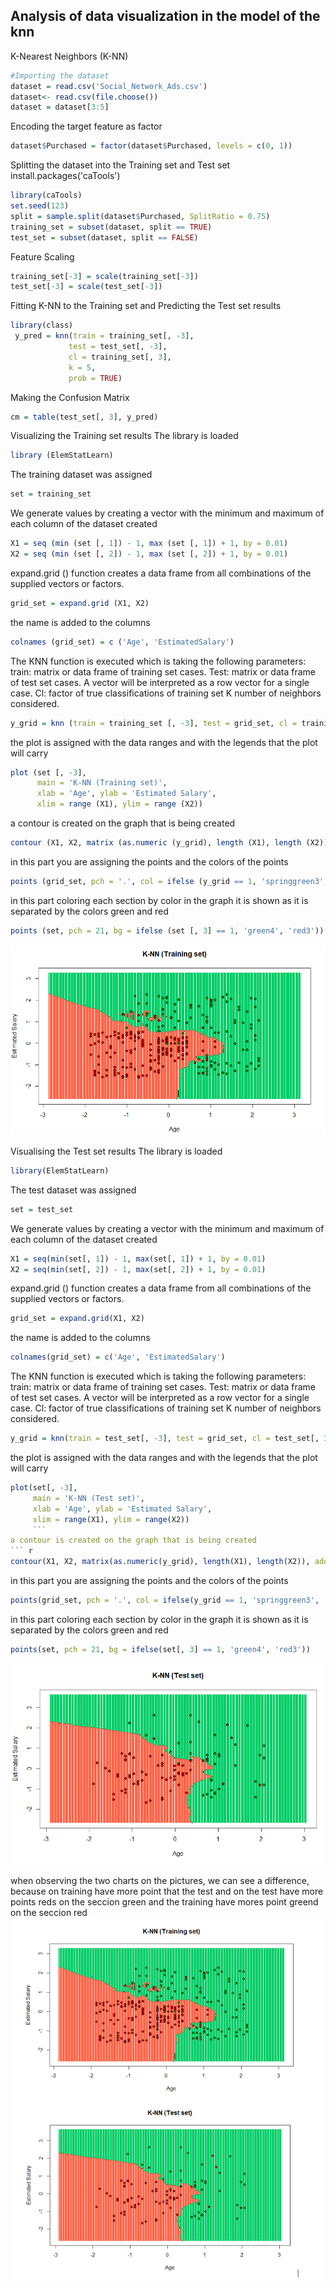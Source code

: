 ## Analysis of data visualization in the model of the knn

 K-Nearest Neighbors (K-NN)
``` r
#Importing the dataset
dataset = read.csv('Social_Network_Ads.csv')
dataset<- read.csv(file.choose())
dataset = dataset[3:5]
```
Encoding the target feature as factor
``` r
dataset$Purchased = factor(dataset$Purchased, levels = c(0, 1))
```
Splitting the dataset into the Training set and Test set
install.packages('caTools')
``` r
library(caTools)
set.seed(123)
split = sample.split(dataset$Purchased, SplitRatio = 0.75)
training_set = subset(dataset, split == TRUE)
test_set = subset(dataset, split == FALSE)
```
Feature Scaling
``` r
training_set[-3] = scale(training_set[-3])
test_set[-3] = scale(test_set[-3])
```
Fitting K-NN to the Training set and Predicting the Test set results
``` r
library(class)
 y_pred = knn(train = training_set[, -3],
             test = test_set[, -3],
             cl = training_set[, 3],
             k = 5,
             prob = TRUE)
```
Making the Confusion Matrix
``` r
cm = table(test_set[, 3], y_pred)
```
Visualizing the Training set results
The library is loaded
``` r
library (ElemStatLearn)
```
The training dataset was assigned
``` r
set = training_set
```
We generate values by creating a vector with the minimum and maximum of each column of the dataset created
``` r
X1 = seq (min (set [, 1]) - 1, max (set [, 1]) + 1, by = 0.01)
X2 = seq (min (set [, 2]) - 1, max (set [, 2]) + 1, by = 0.01)
```
expand.grid () function creates a data frame from all combinations of the supplied vectors or factors.
``` r
grid_set = expand.grid (X1, X2)
```
the name is added to the columns
``` r
colnames (grid_set) = c ('Age', 'EstimatedSalary')
```
The KNN function is executed which is taking the following parameters:
train: matrix or data frame of training set cases.
Test: matrix or data frame of test set cases. A vector will be interpreted as a row vector for a single case.
Cl: factor of true classifications of training set
K number of neighbors considered.
``` r
y_grid = knn (train = training_set [, -3], test = grid_set, cl = training_set [, 3], k = 5)
```
the plot is assigned with the data ranges and with the legends that the plot will carry
``` r
plot (set [, -3],
      main = 'K-NN (Training set)',
      xlab = 'Age', ylab = 'Estimated Salary',
      xlim = range (X1), ylim = range (X2))
```
 a contour is created on the graph that is being created
``` r
contour (X1, X2, matrix (as.numeric (y_grid), length (X1), length (X2)), add = TRUE)
```
 in this part you are assigning the points and the colors of the points
``` r
points (grid_set, pch = '.', col = ifelse (y_grid == 1, 'springgreen3', 'tomato'))
```
in this part coloring each section by color in the graph it is shown as it is separated by the colors green and red
``` r
points (set, pch = 21, bg = ifelse (set [, 3] == 1, 'green4', 'red3'))
```
![knntraining](knntrainingset.png)

 Visualising the Test set results
 The library is loaded
``` r
library(ElemStatLearn)
```
The test dataset was assigned
``` r
set = test_set
```
We generate values by creating a vector with the minimum and maximum of each column of the dataset created
``` r
X1 = seq(min(set[, 1]) - 1, max(set[, 1]) + 1, by = 0.01)
X2 = seq(min(set[, 2]) - 1, max(set[, 2]) + 1, by = 0.01)
```
expand.grid () function creates a data frame from all combinations of the supplied vectors or factors.
``` r
grid_set = expand.grid(X1, X2)
```
the name is added to the columns
``` r
colnames(grid_set) = c('Age', 'EstimatedSalary')
```
The KNN function is executed which is taking the following parameters:
train: matrix or data frame of training set cases.
Test: matrix or data frame of test set cases. A vector will be interpreted as a row vector for a single case.
Cl: factor of true classifications of training set
K number of neighbors considered.
``` r
y_grid = knn(train = test_set[, -3], test = grid_set, cl = test_set[, 3], k = 5)
```
the plot is assigned with the data ranges and with the legends that the plot will carry
``` r
plot(set[, -3],
     main = 'K-NN (Test set)',
     xlab = 'Age', ylab = 'Estimated Salary',
     xlim = range(X1), ylim = range(X2))
	 ```
a contour is created on the graph that is being created
``` r
contour(X1, X2, matrix(as.numeric(y_grid), length(X1), length(X2)), add = TRUE)
```
in this part you are assigning the points and the colors of the points
``` r
points(grid_set, pch = '.', col = ifelse(y_grid == 1, 'springgreen3', 'tomato'))
```
in this part coloring each section by color in the graph it is shown as it is separated by the colors green and red
``` r
points(set, pch = 21, bg = ifelse(set[, 3] == 1, 'green4', 'red3'))
```


![knntest](knntestset.png)


when observing the two charts on the pictures, we can see a difference, because on training have more point that the test and on the test have more points reds on the seccion green and the training have mores point greend on the seccion red
![knntraining-test](training-test.png)

